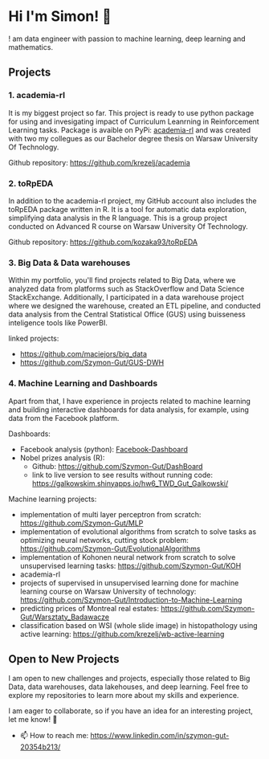# Hi I'm Simon! 👋
! am data engineer with passion to machine learning, deep learning and mathematics. 
## Projects

### 1. academia-rl
It is my biggest project so far. This project is ready to use python package for using and invesigating impact of Curriculum Leanrning in Reinforcement Learning tasks. Package is avaible on PyPi: [academia-rl](https://pypi.org/project/academia-rl/) and was created with two my collegues as our Bachelor degree thesis on Warsaw University Of Technology.

Github repository: https://github.com/krezelj/academia

### 2. toRpEDA
In addition to the academia-rl project, my GitHub account also includes the toRpEDA package written in R. It is a tool for automatic data exploration, simplifying data analysis in the R language. This is a group project conducted on Advanced R course on Warsaw University Of Technology.

Github repository: https://github.com/kozaka93/toRpEDA

### 3. Big Data & Data warehouses
Within my portfolio, you'll find projects related to Big Data, where we analyzed data from platforms such as StackOverflow and Data Science StackExchange. Additionally, I participated in a data warehouse project where we designed the warehouse, created an ETL pipeline, and conducted data analysis from the Central Statistical Office (GUS) using buisseness inteligence tools like PowerBI.

linked projects:
- https://github.com/maciejors/big_data
- https://github.com/Szymon-Gut/GUS-DWH

### 4. Machine Learning and Dashboards
Apart from that, I have experience in projects related to machine learning and building interactive dashboards for data analysis, for example, using data from the Facebook platform.

Dashboards:
- Facebook analysis (python): [Facebook-Dashboard](https://github.com/Szymon-Gut/picipolo_DASHboard)
- Nobel prizes analysis (R):
  - Github: https://github.com/Szymon-Gut/DashBoard
  - link to live version to see results without running code: https://galkowskim.shinyapps.io/hw6_TWD_Gut_Galkowski/

Machine learning projects:
- implementation of multi layer perceptron from scratch: https://github.com/Szymon-Gut/MLP
- implementation of evolutional algorithms from scratch to solve tasks as optimizing neural networks, cutting stock problem: https://github.com/Szymon-Gut/EvolutionalAlgorithms
- implementation of Kohonen neural network from scratch to solve unsupervised learning tasks: https://github.com/Szymon-Gut/KOH
- academia-rl 
- projects of supervised in unsupervised learning done for machine learning course on Warsaw University of technology: https://github.com/Szymon-Gut/Introduction-to-Machine-Learning
- predicting prices of Montreal real estates: https://github.com/Szymon-Gut/Warsztaty_Badawacze
- classification based on WSI (whole slide image) in histopathology using active learning: https://github.com/krezelj/wb-active-learning
## Open to New Projects
I am open to new challenges and projects, especially those related to Big Data, data warehouses, data lakehouses, and deep learning. Feel free to explore my repositories to learn more about my skills and experience.

I am eager to collaborate, so if you have an idea for an interesting project, let me know! 🚀

- 📫 How to reach me: https://www.linkedin.com/in/szymon-gut-20354b213/
